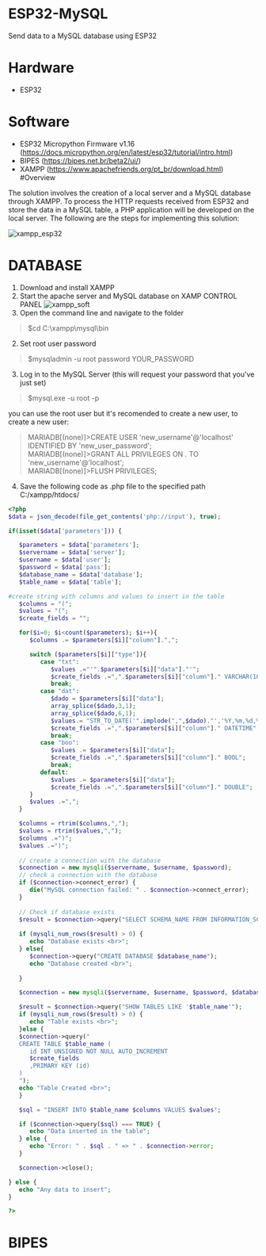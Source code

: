 # ESP32-MySQL 
Send data to a MySQL database using ESP32

# Hardware
* ESP32
# Software
* ESP32 Micropython Firmware v1.16 (https://docs.micropython.org/en/latest/esp32/tutorial/intro.html)
* BIPES (https://bipes.net.br/beta2/ui/)
* XAMPP (https://www.apachefriends.org/pt_br/download.html)
#Overview

The solution involves the creation of a local server and a MySQL database through XAMPP. To process the HTTP requests received from ESP32 and store the data in a MySQL table, a PHP application will be developed on the local server. The following are the steps for implementing this solution:

![xampp_esp32](https://user-images.githubusercontent.com/50183447/228396942-f11e04e3-af53-486d-bd88-9a65fca36080.JPG)

# DATABASE

1. Download and install XAMPP 
2. Start the apache server and MySQL database on XAMP CONTROL PANEL
![xampp_soft](https://user-images.githubusercontent.com/50183447/228387989-45223eb4-a110-469a-a1b7-5b0014e60441.JPG)
1. Open the command line and navigate to the folder 
> $cd C:\xampp\mysql\bin
2. Set root user password
> $mysqladmin -u root password YOUR_PASSWORD
3. Log in to the MySQL Server (this will request your password that you've just set)
> $mysql.exe -u root -p

you can use the root user but it's recomended to create a new user, to create a new user:
> MARIADB[(none)]>CREATE USER 'new_username'@'localhost' IDENTIFIED BY 'new_user_password';<br />
> MARIADB[(none)]>GRANT ALL PRIVILEGES ON *.* TO 'new_username'@'localhost';<br />
> MARIADB[(none)]>FLUSH PRIVILEGES;<br />

4. Save the following code as .php file to the specified path C:/xampp/htdocs/
```php
<?php
$data = json_decode(file_get_contents('php://input'), true);

if(isset($data['parameters'])) {

   $parameters = $data['parameters'];
   $servername = $data['server'];
   $username = $data['user'];
   $password = $data['pass'];
   $database_name = $data['database'];
   $table_name = $data['table'];

#create string with columns and values to insert in the table
   $columns = "(";
   $values = "(";
   $create_fields = "";

   for($i=0; $i<count($parameters); $i++){
      $columns .= $parameters[$i]["column"].",";

      switch ($parameters[$i]["type"]){
         case "txt":
            $values .="'".$parameters[$i]["data"]."'";
            $create_fields .=",".$parameters[$i]["column"]." VARCHAR(100) DEFAULT \"\"";
            break;
         case "dat":
            $dado = $parameters[$i]["data"];
            array_splice($dado,3,1);
            array_splice($dado,6,1);
            $values.= "STR_TO_DATE('".implode(",",$dado)."','%Y,%m,%d,%H,%i,%s')";
            $create_fields .=",".$parameters[$i]["column"]." DATETIME";
            break;
         case "boo":
            $values .= $parameters[$i]["data"];
            $create_fields .=",".$parameters[$i]["column"]." BOOL";
            break;
         default:
            $values .= $parameters[$i]["data"];
            $create_fields .=",".$parameters[$i]["column"]." DOUBLE";
      }
      $values .=",";
   }

   $columns = rtrim($columns,",");
   $values = rtrim($values,",");
   $columns .=")";
   $values .=")";
    
   // create a connection with the database
   $connection = new mysqli($servername, $username, $password);
   // check a connection with the database
   if ($connection->connect_error) {
      die("MySQL connection failed: " . $connection->connect_error);
   }
   
   // Check if database exists
   $result = $connection->query("SELECT SCHEMA_NAME FROM INFORMATION_SCHEMA.SCHEMATA WHERE SCHEMA_NAME = '$database_name'");
   
   if (mysqli_num_rows($result) > 0) {
      echo "Database exists <br>";
   } else{
      $connection->query("CREATE DATABASE $database_name");
      echo "Database created <br>";
      
   }

   $connection = new mysqli($servername, $username, $password, $database_name);

   $result = $connection->query("SHOW TABLES LIKE '$table_name'");
   if (mysqli_num_rows($result) > 0) {
      echo "Table exists <br>";
   }else {
   $connection->query("
   CREATE TABLE $table_name (
      id INT UNSIGNED NOT NULL AUTO_INCREMENT
      $create_fields
      ,PRIMARY KEY (id)
   )
   ");
   echo "Table Created <br>";
   }

   $sql = "INSERT INTO $table_name $columns VALUES $values";

   if ($connection->query($sql) === TRUE) {
      echo "Data inserted in the table";
   } else {
      echo "Error: " . $sql . " => " . $connection->error;
   }

   $connection->close();

} else {
   echo "Any data to insert";
}

?>

```
# BIPES


